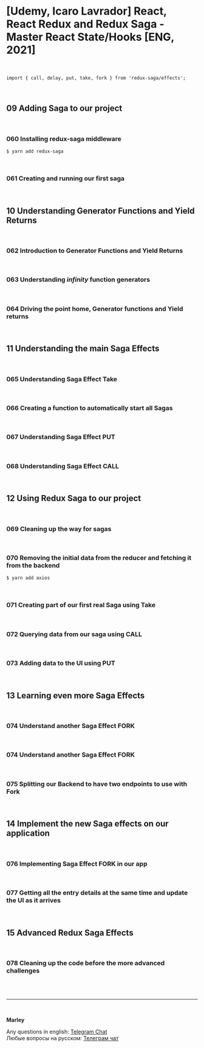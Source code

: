 # [Udemy, Icaro Lavrador] React, React Redux and Redux Saga - Master React State/Hooks [ENG, 2021]

<br/>

```
import { call, delay, put, take, fork } from 'redux-saga/effects';
```

<br/>

## 09 Adding Saga to our project

<br/>

### 060 Installing redux-saga middleware

    $ yarn add redux-saga

<br/>

### 061 Creating and running our first saga

<br/>

## 10 Understanding Generator Functions and Yield Returns

<br/>

### 062 Introduction to Generator Functions and Yield Returns

<br/>

### 063 Understanding _infinity_ function generators

<br/>

### 064 Driving the point home, Generator functions and Yield returns

<br/>

## 11 Understanding the main Saga Effects

<br/>

### 065 Understanding Saga Effect Take

<br/>

### 066 Creating a function to automatically start all Sagas

<br/>

### 067 Understanding Saga Effect PUT

<br/>

### 068 Understanding Saga Effect CALL

<br/>

## 12 Using Redux Saga to our project

<br/>

### 069 Cleaning up the way for sagas

<br/>

### 070 Removing the initial data from the reducer and fetching it from the backend

    $ yarn add axios

<br/>

### 071 Creating part of our first real Saga using Take

<br/>

### 072 Querying data from our saga using CALL

<br/>

### 073 Adding data to the UI using PUT

<br/>

## 13 Learning even more Saga Effects

<br/>

### 074 Understand another Saga Effect FORK

<br/>

### 074 Understand another Saga Effect FORK

<br/>

### 075 Splitting our Backend to have two endpoints to use with Fork

<br/>

## 14 Implement the new Saga effects on our application

<br/>

### 076 Implementing Saga Effect FORK in our app

<br/>

### 077 Getting all the entry details at the same time and update the UI as it arrives

<br/>

## 15 Advanced Redux Saga Effects

<br/>

### 078 Cleaning up the code before the more advanced challenges

<br/><br/>

---

<br/>

**Marley**

Any questions in english: <a href="https://jsdev.org/chat/">Telegram Chat</a>  
Любые вопросы на русском: <a href="https://jsdev.ru/chat/">Телеграм чат</a>
